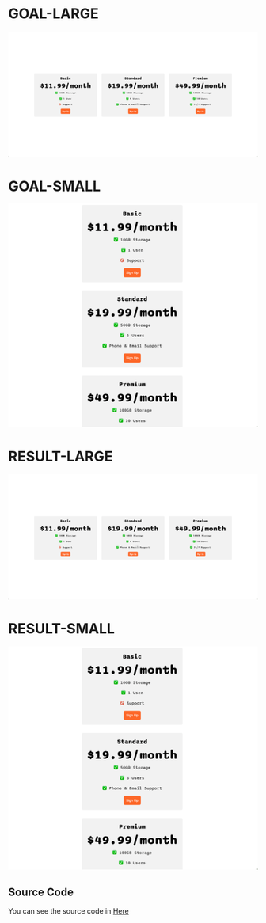 # GOAL-LARGE
![Goal](goal-large.png)
# GOAL-SMALL
![Goal](goal-small.png)

# RESULT-LARGE
![Goal](goal-large.png)
# RESULT-SMALL
![Goal](goal-small.png)


## Source Code
You can see the source code in [Here](index.html)
